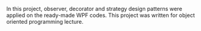 In this project, observer, decorator and strategy design patterns were applied on the ready-made WPF codes. This project was written for object oriented programming lecture.
